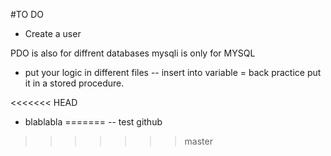 #TO DO

- Create a user 



PDO is also for diffrent databases
mysqli is only for MYSQL 


- put your logic in different files 
-- insert into variable = back practice put it in a stored procedure. 

<<<<<<< HEAD
- blablabla 
=======
-- test github
>>>>>>> master
